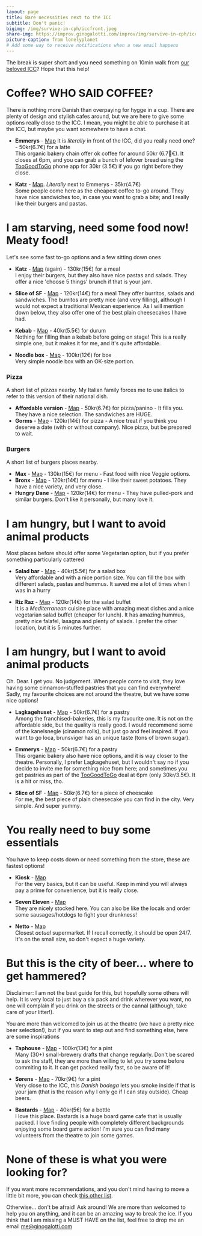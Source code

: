 ```yaml
---
layout: page
title: Bare necessities next to the ICC
subtitle: Don't panic!
bigimg: /img/survive-in-cph/iccfront.jpeg
share-img: https://improv.ginogalotti.com/improv/img/survive-in-cph/iccfront.jpeg
picture-caption: from lonelyplanet
# Add some way to receive notifications when a new email happens 
---
```


The break is super short and you need something on 10min walk from [our beloved ICC](https://goo.gl/maps/YPLkpnTMpt12)? Hope that this help!

# Coffee? WHO SAID COFFEE?

There is nothing more Danish than overpaying for hygge in a cup. There are plenty of design and stylish cafes around, but we are here to give some options really close to the ICC. I mean, you might be able to purchase it at the ICC, but maybe you want somewhere to have a chat.

+ **Emmerys** - [Map](https://goo.gl/maps/Ek3AUf1zziF2) It is _literally_ in front of the ICC, did you really need one? - 50kr(6.7€) for a latte  
  This organic bakery chain offer ok coffee for around 50kr (6.7€). It closes at 6pm, and you can grab a bunch of lefover bread using the [TooGoodToGo](https://toogoodtogo.com/en) phone app for 30kr (3.5€) if you go right before they close.

+ **Katz** - [Map](https://goo.gl/maps/nZgTjTbgbo72). _Literally_ next to Emmerys - 35kr(4.7€)  
  Some people come here as the cheapest coffee to-go around. They have nice sandwiches too, in case you want to grab a bite; and I really like their burgers and pastas.

# I am starving, need some food now! Meaty food!

Let's see some fast to-go options and a few sitting down ones

+ **Katz** - [Map](https://goo.gl/maps/nZgTjTbgbo72) (again) - 130kr(15€) for a meal  
  I enjoy their burgers, but they also have nice pastas and salads. They offer a nice 'choose 5 things' brunch if that is your jam. 

+ **Slice of SF** - [Map](https://goo.gl/maps/RxSm6U1WzS82) - 120kr(14€) for a meal 
  They offer burritos, salads and sandwiches. The burritos are pretty nice (and very filling), although I would not expect a traditional Mexican experience. As I will mention down below, they also offer one of the best plain cheesecakes I have had.

+ **Kebab** - [Map](https://goo.gl/maps/ervyYkADadm) - 40kr(5.5€) for durum  
  Nothing for filling than a kebab before going on stage! This is a really simple one, but it makes it for me, and it's quite affordable.

+ **Noodle box** - [Map](https://goo.gl/maps/YxMMuL5WjqM2) - 100kr(12€) for box  
  Very simple noodle box with an OK-size portion.

### Pizza

A short list of _pizzas_ nearby. My Italian family forces me to use italics to refer to this version of their national dish. 

- **Affordable version** - [Map](https://goo.gl/maps/wXrgqXfbQbP2) - 50kr(6.7€) for pizza/panino - It fills you. They have a nice selection. The sandwiches are HUGE.
- **Gorms** - [Map](https://goo.gl/maps/8wLv8BVPK4o) - 120kr(14€) for pizza - A nice treat if you think you deserve a date (with or without company). Nice pizza, but be prepared to wait.

### Burgers 

A short list of burgers places nearby.

- **Max** - [Map](https://goo.gl/maps/SfwMV9d5aLH2) - 130kr(15€) for menu - Fast food with nice Veggie options.
- **Bronx** - [Map](https://goo.gl/maps/JS33XrciCZr) - 120kr(14€) for menu - I like their sweet potatoes. They have a nice variety, and very close.
- **Hungry Dane** - [Map](https://goo.gl/maps/4KNS5S3QodC2) - 120kr(14€) for menu - They have pulled-pork and similar burgers. Don't like it personally, but many love it.

# I am hungry, but I want to avoid animal products

Most places before should offer some Vegetarian option, but if you prefer something particularly cattered

+ **Salad bar** - [Map](https://goo.gl/maps/MoTe3xWhJUC2) - 40kr(5.5€) for a salad box  
  Very affordable and with a nice portion size. You can fill the box with different salads, pastas and hummus. It saved me a lot of times when I was in a hurry

+ **Riz Raz** - [Map](https://goo.gl/maps/JhEy8WKxsQw) - 120kr(14€) for the salad buffet  
  It is a _Mediterranean_ cuisine place with amazing meat dishes and a nice vegetarian salad buffet (cheaper for lunch). It has amazing hummus, pretty nice falafel, lasagna and plenty of salads. I prefer the other location, but it is 5 minutes further.

# I am hungry, but I want to avoid animal products

Oh. Dear. I get you. No judgement. When people come to visit, they love having some cinnamon-stuffed pastries that you can find everywhere! Sadly, my favourite choices are not around the theatre, but we have some nice options!

+ **Lagkagehuset** - [Map](https://goo.gl/maps/8vwHwRCvzk62) - 50kr(6.7€) for a pastry  
  Among the franchised-bakeries, this is my favourite one. It is not on the affordable side, but the quality is really good. I would recommend some of the kanelsnegle (cinamon rolls), but just go and feel inspired. If you want to go loca, brunsviger has an unique taste (tons of brown sugar).

+ **Emmerys** - [Map](https://goo.gl/maps/Ek3AUf1zziF2) - 50kr(6.7€) for a pastry  
  This organic bakery also have nice options, and it is way closer to the theatre. Personally, I prefer Lagkagehuset, but I wouldn't say no if you decide to invite me for something nice from here; and sometimes you get pastries as part of the [TooGoodToGo](https://toogoodtogo.com/en) deal at 6pm (only 30kr/3.5€). It is a hit or miss, tho.

+ **Slice of SF** - [Map](https://goo.gl/maps/RxSm6U1WzS82) - 50kr(6.7€) for a piece of cheescake  
  For me, the best piece of plain cheesecake you can find in the city. Very simple. And super yummy.

# You really need to buy some essentials

You have to keep costs down or need something from the store, these are fastest options!

+ **Kiosk** - [Map](https://goo.gl/maps/5Yg922VWt7U2)  
  For the very basics, but it can be useful. Keep in mind you will always pay a prime for convenience, but it is really close.

+ **Seven Eleven** - [Map](https://goo.gl/maps/5YBrQr9iTCr)  
  They are nicely stocked here. You can also be like the locals and order some sausages/hotdogs to fight your drunkness!

+ **Netto** - [Map](https://goo.gl/maps/uas9ua9JJYp)  
  Closest _actual_ supermarket. If I recall correctly, it should be open 24/7. It's on the small size, so don't expect a huge variety.

# But this is the city of beer... where to get hammered?

Disclaimer: I am not the best guide for this, but hopefully some others will help. It is very local to just buy a six pack and drink wherever you want, no one will complain if you drink on the streets or the cannal (although, take care of your litter!). 

You are more than welcomed to join us at the theatre (we have a pretty nice beer selection!), but if you want to step out and find something else, here are some inspirations

+ **Taphouse** - [Map](https://goo.gl/maps/S7LrysWsRBp) - 100kr(13€) for a pint  
  Many (30+) small-brewery drafts that change regularly. Don't be scared to ask the staff, they are more than willing to let you try some before commiting to it. It can get packed really fast, so be aware of it!

+ **Sørens** - [Map](https://goo.gl/maps/KjWuzYDSCFG2) - 70kr(9€) for a pint  
  Very close to the ICC, this _Danish bodega_ lets you smoke inside if that is your jam (that is the reason why I only go if I can stay outside). Cheap beers.

+ **Bastards** - [Map](https://goo.gl/maps/zAp4npZa9352) - 40kr(5€) for a bottle  
  I love this place. Bastards is a huge board game cafe that is usually packed. I love finding people with completely different backgrounds enjoying some board game action! I'm sure you can find many volunteers from the theatre to join some games.

# None of these is what you were looking for? 

If you want more recommendations, and you don't mind having to move a little bit more, you can check [this other list](/survive-in-cph/toeat).

Otherwise... don't be afraid! Ask around! We are more than welcomed to help you on anything, and it can be an amazing way to break the ice. If you think that I am missing a MUST HAVE on the list, feel free to drop me an email me@ginogalotti.com